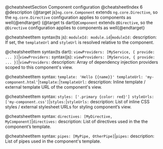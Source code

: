 @cheatsheetSection
Component configuration
@cheatsheetIndex 6
@description
{@target js}`ng.core.Component` extends `ng.core.Directive`,
so the `ng.core.Directive` configuration applies to components as well{@endtarget}
{@target ts dart}`@Component` extends `@Directive`,
so the `@Directive` configuration applies to components as well{@endtarget}

@cheatsheetItem
syntax(ts js):
`moduleId: module.id`|`moduleId:`
description:
If set, the `templateUrl` and `styleUrl` is resolved relative to the component.

@cheatsheetItem
syntax(ts dart):
`viewProviders: [MyService, { provide: ... }]`|`viewProviders:`
syntax(js):
`viewProviders: [MyService, { provide: ... }]`|`viewProviders:`
description:
Array of dependency injection providers scoped to this component's view.


@cheatsheetItem
syntax:
`template: 'Hello {{name}}'
templateUrl: 'my-component.html'`|`template:`|`templateUrl:`
description:
Inline template / external template URL of the component's view.


@cheatsheetItem
syntax:
`styles: ['.primary {color: red}']
styleUrls: ['my-component.css']`|`styles:`|`styleUrls:`
description:
List of inline CSS styles / external stylesheet URLs for styling component’s view.


@cheatsheetItem
syntax:
`directives: [MyDirective, MyComponent]`|`directives:`
description:
List of directives used in the the component’s template.


@cheatsheetItem
syntax:
`pipes: [MyPipe, OtherPipe]`|`pipes:`
description:
List of pipes used in the component's template.
